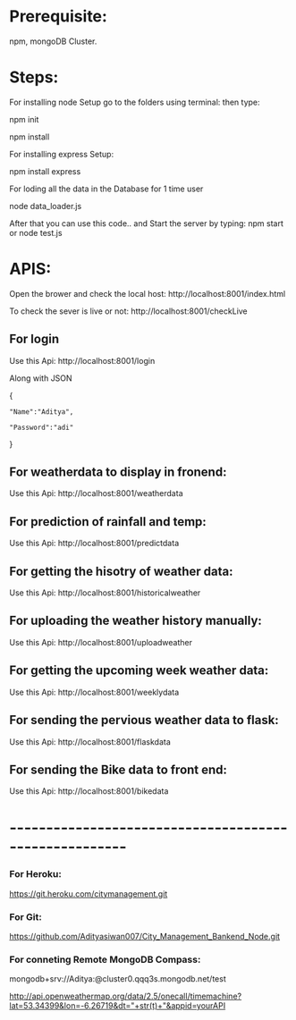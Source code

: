 # Prerequisite:
  npm, mongoDB Cluster.

# Steps:

For installing node Setup go to the folders using terminal:
then type:
  
  npm init
  
  npm install 
  
For installing express Setup:
 
  npm install express
  
For loding all the data in the Database for 1 time user
  
  node data_loader.js
  
After that you can use this code.. and Start the server by typing: npm start or node test.js

 

# APIS: 

 Open the brower and check the local host: http://localhost:8001/index.html 
 
 To check the sever is live or not: http://localhost:8001/checkLive

## For login 

 Use this Api: http://localhost:8001/login 

 Along with JSON 

 {
 
    "Name":"Aditya",
    
    "Password":"adi"
    
 } 
 
## For weatherdata to display in fronend: 

 Use this Api: http://localhost:8001/weatherdata 

## For prediction of rainfall and temp: 

 Use this Api: http://localhost:8001/predictdata 

## For getting the hisotry of weather data: 

 Use this Api: http://localhost:8001/historicalweather 

## For uploading the weather history manually: 

 Use this Api: http://localhost:8001/uploadweather

## For getting the upcoming week weather data: 

 Use this Api: http://localhost:8001/weeklydata

## For sending the pervious weather data to flask: 

 Use this Api: http://localhost:8001/flaskdata

## For sending the Bike data to front end: 

 Use this Api: http://localhost:8001/bikedata


# ------------------------------------------------------

### For Heroku: 

https://git.heroku.com/citymanagement.git

### For Git: 

https://github.com/Adityasiwan007/City_Management_Bankend_Node.git

### For conneting Remote MongoDB Compass: 

mongodb+srv://Aditya:<password>@cluster0.qqq3s.mongodb.net/test



http://api.openweathermap.org/data/2.5/onecall/timemachine?lat=53.34399&lon=-6.26719&dt="+str(t)+"&appid=yourAPI
